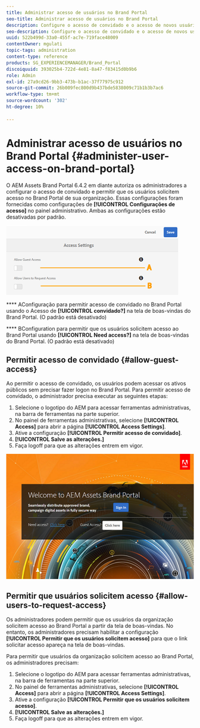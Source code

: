 ```yaml
---
title: Administrar acesso de usuários no Brand Portal
seo-title: Administrar acesso de usuários no Brand Portal
description: Configure o acesso de convidado e o acesso de novos usuários no portal da marca.
seo-description: Configure o acesso de convidado e o acesso de novos usuários no portal da marca.
uuid: 522b499d-33a0-455f-ac7e-719face48009
contentOwner: mgulati
topic-tags: administration
content-type: reference
products: SG_EXPERIENCEMANAGER/Brand_Portal
discoiquuid: 393025b4-722d-4e81-8a47-f83415d0b9b6
role: Admin
exl-id: 27a9cd26-9bb3-473b-b1ac-37f77975c912
source-git-commit: 26b009fec800d9b437bde5838009c71b1b3b7ac6
workflow-type: tm+mt
source-wordcount: '302'
ht-degree: 10%

---
```


# Administrar acesso de usuários no Brand Portal {#administer-user-access-on-brand-portal}

O AEM Assets Brand Portal 6.4.2 em diante autoriza os administradores a configurar o acesso de convidado e permitir que os usuários solicitem acesso no Brand Portal de sua organização. Essas configurações foram fornecidas como configurações de **[!UICONTROL Configurações de acesso]** no painel administrativo. Ambas as configurações estão desativadas por padrão.

![](assets/access-configs.png)

****   AConfiguração para permitir acesso de convidado no Brand Portal usando o Acesso de  **[!UICONTROL convidado?]** na tela de boas-vindas do Brand Portal. (O padrão está desativado)

****   BConfiguration para permitir que os usuários solicitem acesso ao Brand Portal usando  **[!UICONTROL Need access?]** na tela de boas-vindas do Brand Portal. (O padrão está desativado)

## Permitir acesso de convidado {#allow-guest-access}

Ao permitir o acesso de convidado, os usuários podem acessar os ativos públicos sem precisar fazer logon no Brand Portal.
Para permitir acesso de convidado, o administrador precisa executar as seguintes etapas:

1. Selecione o logotipo do AEM para acessar ferramentas administrativas, na barra de ferramentas na parte superior.
1. No painel de ferramentas administrativas, selecione **[!UICONTROL Access]** para abrir a página **[!UICONTROL Access Settings]**.
1. Ative a configuração **[!UICONTROL Permitir acesso de convidado]**.
1. **[!UICONTROL Salve as alterações.]**
1. Faça logoff para que as alterações entrem em vigor.

![](assets/bp-welcome-screen.png)

## Permitir que usuários solicitem acesso {#allow-users-to-request-access}

Os administradores podem permitir que os usuários da organização solicitem acesso ao Brand Portal a partir da tela de boas-vindas. No entanto, os administradores precisam habilitar a configuração **[!UICONTROL Permitir que os usuários solicitem acesso]** para que o link solicitar acesso apareça na tela de boas-vindas.

Para permitir que usuários da organização solicitem acesso ao Brand Portal, os administradores precisam:

1. Selecione o logotipo do AEM para acessar ferramentas administrativas, na barra de ferramentas na parte superior.
1. No painel de ferramentas administrativas, selecione **[!UICONTROL Access]** para abrir a página **[!UICONTROL Access Settings]**.
1. Ative a configuração **[!UICONTROL Permitir que os usuários solicitem acesso]**.
1. **[!UICONTROL Salve as alterações.]**
1. Faça logoff para que as alterações entrem em vigor.
